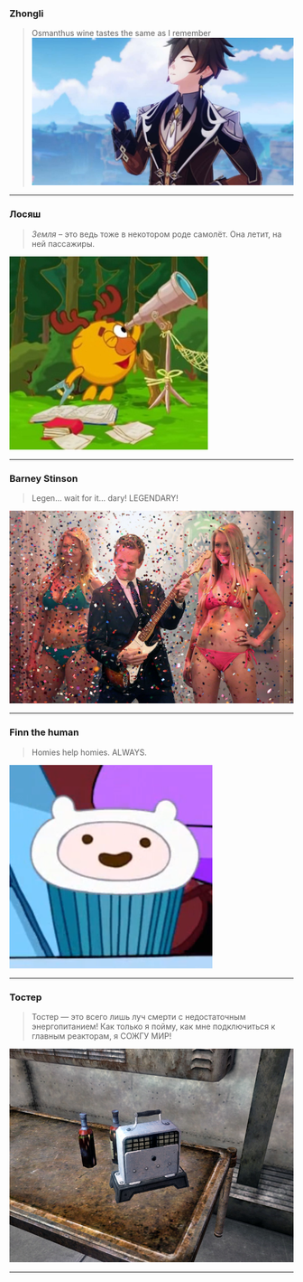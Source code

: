 ### Zhongli

> Osmanthus wine tastes the same as I remember
![Zhongli](thisisorded.jpg)


---

### Лосяш

> *Земля* – это ведь тоже в некотором роде самолёт. Она летит, на ней пассажиры.

![Лосяш](losyash.jpg)

---

### Barney Stinson

> Legen... wait for it... dary! LEGENDARY!

[![Barney Stinson](barney.jpg)](https://www.youtube.com/watch?v=nWdkQp_r8Uw)


---

### Finn the human

> Homies help homies. ALWAYS.

![Finn](finn.png)


---

### Тостер

> Тостер — это всего лишь луч смерти с недостаточным энергопитанием! Как только я пойму, как мне подключиться к главным реакторам, я СОЖГУ МИР!
 
![Тостер](toster.jpg)


---


